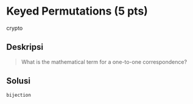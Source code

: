 # Keyed Permutations (5 pts)
crypto

## Deskripsi
> What is the mathematical term for a one-to-one correspondence?

## Solusi
```bijection```
